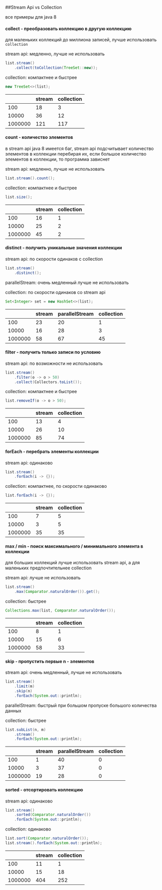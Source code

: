 ##Stream Api vs Collection

все примеры для java 8

#### collect - преобразовать коллекцию в другую коллекцию

для маленьких коллекций до миллиона записей, 
лучше использовать `collection`

stream api: медленно, лучше не использовать
```java
list.stream()
    .collect(toCollection(TreeSet::new));
```

collection: компактнее и быстрее  

```java
new TreeSet<>(list);
```

|         | stream | collection |
|---------|--------|------------|
| 100     | 18     | 3          |
| 10000   | 36     | 12         |
| 1000000 | 121    | 117        |

#### count - количество элементов

в stream api java 8 имеется баг, 
stream api подсчитывает количество элементов в коллекции
перебирая их, если большое количество элементов в коллекции, 
то программа зависнет

stream api: медленно, лучше не использовать 

```java 
list.stream().count();
```

collection: компактнее и быстрее 

```java
list.size();
```

|         | stream | collection |
|---------|--------|------------|
| 100     | 16     | 1          |
| 10000   | 25     | 2          |
| 1000000 | 45     | 2          |

 #### distinct - получить уникальные значения коллекции
  
  stream api: по скорости одинаков с collection
  
  ```java 
  list.stream()
      .distinct();
  ```
  
  parallelStream: очень медленный лучше не использовать
  
  collection: по скорости одинаков со stream api
  
  ```java
  Set<Integer> set = new HashSet<>(list);
  ```
  
  |         | stream | parallelStream | collection |
  |---------|--------|----------------|------------|
  | 100     | 23     | 20             | 1          |
  | 10000   | 16     | 28             | 3          |
  | 1000000 | 58     | 67             | 45         |

#### filter - получить только записи по условию

stream api: по возможности не использовать  

```java 
list.stream()
    .filter(o -> o > 50)
    .collect(Collectors.toList());
```

collection: компактнее и быстрее

```java
list.removeIf(o -> o > 50);
```

|         | stream | collection |
|---------|--------|------------|
| 100     | 13     | 4          |
| 10000   | 26     | 10         |
| 1000000 | 85     | 74         |

#### forEach - перебрать элементы коллекции

stream api: одинаково 

```java 
list.stream()
    .forEach(i -> {});
```

collection: компактнее, по скорости одинаково

```java
list.forEach(i -> {});
```

|         | stream | collection |
|---------|--------|------------|
| 100     | 7      | 5          |
| 10000   | 3      | 5          |
| 1000000 | 35     | 35         |

 #### max / min - поиск максимального / минимального элемента в коллекции
 
 для больших коллекций лучше использовать stream api,
 а для маленьких предпочтительнее collection
 
 stream api: лучше не использовать
 
 ```java 
 list.stream()
     .max(Comparator.naturalOrder()).get();
 ```
 
 collection: быстрее   
 
 ```java
 Collections.max(list, Comparator.naturalOrder());
 ```
 
 |         | stream | collection |
 |---------|--------|------------|
 | 100     | 8      | 1          |
 | 10000   | 15     | 6          |
 | 1000000 | 58     | 33         |
 
 #### skip - пропустить первые n - элементов
  
  stream api: очень медленный, лучше не использовать
  
  ```java 
  list.stream()
      .limit(m)
      .skip(n)
      .forEach(System.out::println);
  ```
  
  parallelStream: быстрый при большом пропуске большого 
  количества данных
  
  
  collection: быстрее
  
  ```java
  list.subList(n, m)
      .stream()
      .forEach(System.out::println);
  ```
  
  |         | stream | parallelStream | collection |
  |---------|--------|----------------|------------|
  | 100     | 1      | 40             | 0          |
  | 10000   | 3      | 37             | 0          |
  | 1000000 | 19     | 28             | 0          |
 
 #### sorted - отсортировать коллекцию
 
 stream api: одинаково 
 
 ```java 
 list.stream()
     .sorted(Comparator.naturalOrder())
     .forEach(System.out::println);
 ```
 
 collection: одинаково 
 
 ```java
 list.sort(Comparator.naturalOrder());
 list.stream().forEach(System.out::println);
 ```
 
 |         | stream | collection |
 |---------|--------|------------|
 | 100     | 11     | 1          |
 | 10000   | 15     | 18         |
 | 1000000 | 404    | 252        |
